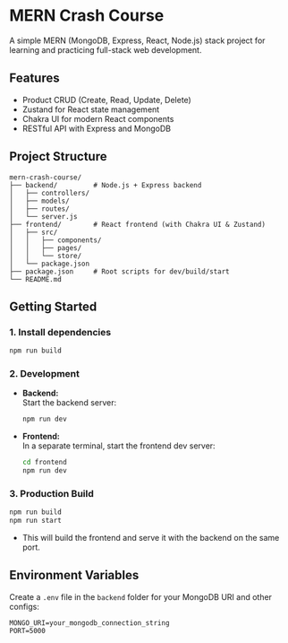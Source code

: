 # MERN Crash Course

A simple MERN (MongoDB, Express, React, Node.js) stack project for learning and practicing full-stack web development.

## Features

- Product CRUD (Create, Read, Update, Delete)
- Zustand for React state management
- Chakra UI for modern React components
- RESTful API with Express and MongoDB

## Project Structure

```
mern-crash-course/
├── backend/         # Node.js + Express backend
│   ├── controllers/
│   ├── models/
│   ├── routes/
│   └── server.js
├── frontend/        # React frontend (with Chakra UI & Zustand)
│   ├── src/
│   │   ├── components/
│   │   ├── pages/
│   │   └── store/
│   └── package.json
├── package.json     # Root scripts for dev/build/start
└── README.md
```

## Getting Started

### 1. Install dependencies

```sh
npm run build
```

### 2. Development

- **Backend:**  
  Start the backend server:
  ```sh
  npm run dev
  ```
- **Frontend:**  
  In a separate terminal, start the frontend dev server:
  ```sh
  cd frontend
  npm run dev
  ```

### 3. Production Build

```sh
npm run build
npm run start
```

- This will build the frontend and serve it with the backend on the same port.

## Environment Variables

Create a `.env` file in the `backend` folder for your MongoDB URI and other configs:

```
MONGO_URI=your_mongodb_connection_string
PORT=5000
```
